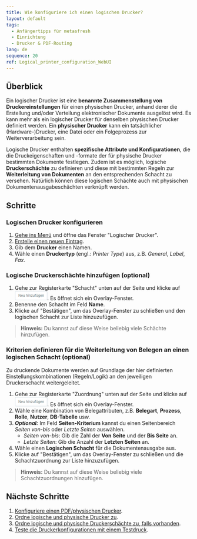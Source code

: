 ```yaml
---
title: Wie konfiguriere ich einen logischen Drucker?
layout: default
tags:
  - Anfängertipps für metasfresh
  - Einrichtung
  - Drucker & PDF-Routing
lang: de
sequence: 20
ref: Logical_printer_configuration_WebUI
---
```


## Überblick
Ein logischer Drucker ist eine **benannte Zusammenstellung von Druckereinstellungen** für einen physischen Drucker, anhand derer die Erstellung und/oder Verteilung elektronischer Dokumente ausgelöst wird. Es kann mehr als ein logischer Drucker für denselben physischen Drucker definiert werden. Ein **physischer Drucker** kann ein tatsächlicher (Hardware-)Drucker, eine Datei oder ein Folgeprozess zur Weiterverarbeitung sein.

Logische Drucker enthalten **spezifische Attribute und Konfigurationen**, die die Druckeigenschaften und -formate der für physische Drucker bestimmten Dokumente festlegen. Zudem ist es möglich, logische **Druckerschächte** zu definieren und diese mit bestimmten Regeln zur **Weiterleitung von Dokumenten** an den entsprechenden Schacht zu versehen. Natürlich können diese logischen Schächte auch mit physischen Dokumentenausgabeschächten verknüpft werden.

## Schritte

### Logischen Drucker konfigurieren
1. [Gehe ins Menü](Menu) und öffne das Fenster "Logischer Drucker".
1. [Erstelle einen neuen Eintrag](Neuer_Datensatz_Fenster_Webui).
1. Gib dem **Drucker** einen Namen.
1. Wähle einen **Druckertyp** (engl.: *Printer Type*) aus, z.B. *General*, *Label*, *Fax*.

### Logische Druckerschächte hinzufügen (optional)
1. Gehe zur Registerkarte "Schacht" unten auf der Seite und klicke auf !["Neu hinzufügen"](assets/Neu_hinzufuegen_Button.png). Es öffnet sich ein Overlay-Fenster.
1. Benenne den Schacht im Feld **Name**.
1. Klicke auf "Bestätigen", um das Overlay-Fenster zu schließen und den logischen Schacht zur Liste hinzuzufügen.
 >**Hinweis:** Du kannst auf diese Weise beliebig viele Schächte hinzufügen.

### Kriterien definieren für die Weiterleitung von Belegen an einen logischen Schacht (optional)
Zu druckende Dokumente werden auf Grundlage der hier definierten Einstellungskombinationen (Regeln/Logik) an den jeweiligen Druckerschacht weitergeleitet.

1. Gehe zur Registerkarte "Zuordnung" unten auf der Seite und klicke auf !["Neu hinzufügen"](assets/Neu_hinzufuegen_Button.png). Es öffnet sich ein Overlay-Fenster.
1. Wähle eine Kombination von Belegattributen, z.B. **Belegart**, **Prozess**, **Rolle**, **Nutzer**, **DB-Tabelle** usw.
1. ***Optional:*** Im Feld **Seiten-Kriterium** kannst du einen Seitenbereich *Seiten von-bis* oder *Letzte Seiten* auswählen.
    - *Seiten von-bis*: Gib die Zahl der **Von Seite** und der **Bis Seite** an.
    - *Letzte Seiten*: Gib die Anzahl der **Letzten Seiten** an.
1. Wähle einen **Logischen Schacht** für die Dokumentenausgabe aus.
1. Klicke auf "Bestätigen", um das Overlay-Fenster zu schließen und die Schachtzuordnung zur Liste hinzuzufügen.
 >**Hinweis:** Du kannst auf diese Weise beliebig viele Schachtzuordnungen hinzufügen.

## Nächste Schritte
1. [Konfiguriere einen PDF/physischen Drucker](PDF_Drucker_Konfiguration_WebUI).
1. [Ordne logische und physische Drucker zu](Zuordnung_logische_und_physische_Drucker).
1. [Ordne logische und physische Druckerschächte zu, falls vorhanden](Zuordnung_logische_und_physische_Druckerschaechte).
1. [Teste die Druckerkonfigurationen mit einem Testdruck](PDF_Drucker_Einrichtung_Guide#testdruck).
